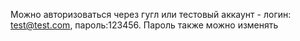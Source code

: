 Можно авторизоваться через гугл или тестовый аккаунт - логин: test@test.com, пароль:123456. Пароль также можно изменять
